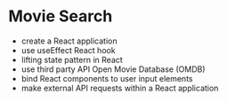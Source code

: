 # Movie Search

* create a React application
* use useEffect React hook
* lifting state pattern in React
* use third party API Open Movie Database (OMDB)
* bind React components to user input elements
* make external API requests within a React application
